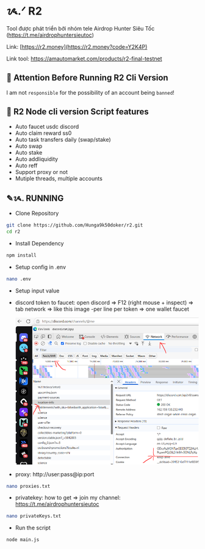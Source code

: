 # ᝰ.ᐟ R2

Tool được phát triển bởi nhóm tele Airdrop Hunter Siêu Tốc (https://t.me/airdrophuntersieutoc)

Link: [https://r2.money](https://r2.money?code=Y2K4P)

Link tool: https://amautomarket.com/products/r2-final-testnet

## 🚨 Attention Before Running R2 Cli Version

I am not `responsible` for the possibility of an account being `banned`!

## 📎 R2 Node cli version Script features

- Auto faucet usdc discord
- Auto claim reward ss0
- Auto task transfers daily (swap/stake)
- Auto swap
- Auto stake
- Auto addliquidity
- Auto reff
- Support proxy or not
- Mutiple threads, multiple accounts

## ✎ᝰ. RUNNING

- Clone Repository

```bash
git clone https://github.com/Hunga9k50doker/r2.git
cd r2
```

- Install Dependency

```bash
npm install
```

- Setup config in .env

```bash
nano .env
```

- Setup input value

* discord token to faucet: open discord => F12 (right mouse + inspect) => tab network => like this image
  -per line per token => one wallet faucet

  ![discord](v9.png)

- proxy: http://user:pass@ip:port

```bash
nano proxies.txt
```

- privatekey: how to get => join my channel: https://t.me/airdrophuntersieutoc

```bash
nano privateKeys.txt
```

- Run the script

```bash
node main.js
```
